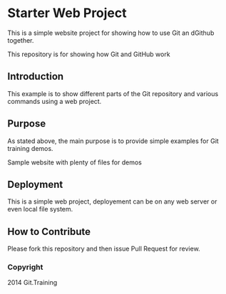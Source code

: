 # Starter Web Project

This is a simple website project for showing how to use Git an dGithub together.

This repository is for showing how Git and GitHub work
## Introduction

This example is to show different parts of the Git repository and various commands using a web project.

## Purpose

As stated above, the main purpose is to provide simple examples for Git training demos.

Sample website with plenty of files for demos

## Deployment

This is a simple web project, deployement can be on any web server or even local file system.

## How to Contribute

Please fork this repository and then issue Pull Request for review.

### Copyright
2014 Git.Training